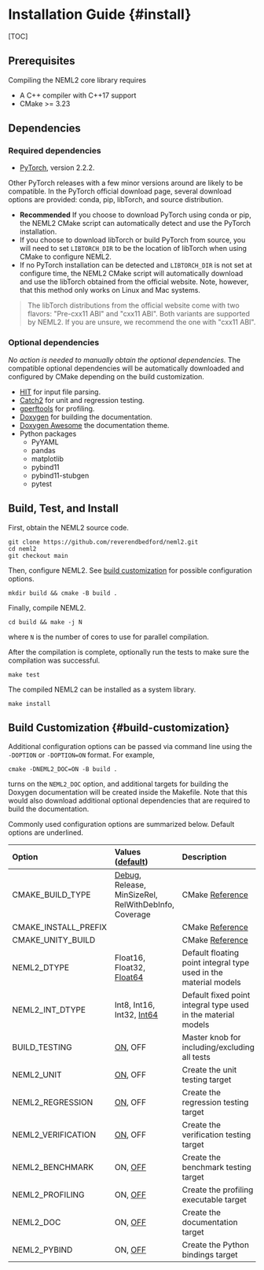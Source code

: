 # Installation Guide {#install}

[TOC]

## Prerequisites

Compiling the NEML2 core library requires
- A C++ compiler with C++17 support
- CMake >= 3.23

## Dependencies

### Required dependencies

- [PyTorch](https://pytorch.org/get-started/locally/), version 2.2.2.

Other PyTorch releases with a few minor versions around are likely to be compatible. In the PyTorch official download page, several download options are provided: conda, pip, libTorch, and source distribution.
- **Recommended** If you choose to download PyTorch using conda or pip, the NEML2 CMake script can automatically detect and use the PyTorch installation.
- If you choose to download libTorch or build PyTorch from source, you will need to set `LIBTORCH_DIR` to be the location of libTorch when using CMake to configure NEML2.
- If no PyTorch installation can be detected and `LIBTORCH_DIR` is not set at configure time, the NEML2 CMake script will automatically download and use the libTorch obtained from the official website. Note, however, that this method only works on Linux and Mac systems.

> The libTorch distributions from the official website come with two flavors: "Pre-cxx11 ABI" and "cxx11 ABI". Both variants are supported by NEML2. If you are unsure, we recommend the one with "cxx11 ABI".

### Optional dependencies

*No action is needed to manually obtain the optional dependencies.* The compatible optional dependencies will be automatically downloaded and configured by CMake depending on the build customization.

- [HIT](https://github.com/idaholab/moose/tree/master/framework/contrib/hit) for input file parsing.
- [Catch2](https://github.com/catchorg/Catch2) for unit and regression testing.
- [gperftools](https://github.com/gperftools/gperftools) for profiling.
- [Doxygen](https://github.com/doxygen/doxygen) for building the documentation.
- [Doxygen Awesome](https://github.com/jothepro/doxygen-awesome-css) the documentation theme.
- Python packages
  - PyYAML
  - pandas
  - matplotlib
  - pybind11
  - pybind11-stubgen
  - pytest

## Build, Test, and Install

First, obtain the NEML2 source code.

```
git clone https://github.com/reverendbedford/neml2.git
cd neml2
git checkout main
```

Then, configure NEML2. See [build customization](#build-customization) for possible configuration options.

```
mkdir build && cmake -B build .
```

Finally, compile NEML2.

```
cd build && make -j N
```
where `N` is the number of cores to use for parallel compilation.

After the compilation is complete, optionally run the tests to make sure the compilation was successful.

```
make test
```

The compiled NEML2 can be installed as a system library.

```
make install
```

## Build Customization {#build-customization}

Additional configuration options can be passed via command line using the `-DOPTION` or `-DOPTION=ON` format. For example,

```
cmake -DNEML2_DOC=ON -B build .
```
turns on the `NEML2_DOC` option, and additional targets for building the Doxygen documentation will be created inside the Makefile. Note that this would also download additional optional dependencies that are required to build the documentation.

Commonly used configuration options are summarized below. Default options are underlined.

| Option               | Values (<u>default</u>)                                     | Description                                                                               |
| :------------------- | :---------------------------------------------------------- | :---------------------------------------------------------------------------------------- |
| CMAKE_BUILD_TYPE     | <u>Debug</u>, Release, MinSizeRel, RelWithDebInfo, Coverage | CMake [Reference](https://cmake.org/cmake/help/latest/variable/CMAKE_BUILD_TYPE.html)     |
| CMAKE_INSTALL_PREFIX |                                                             | CMake [Reference](https://cmake.org/cmake/help/latest/variable/CMAKE_INSTALL_PREFIX.html) |
| CMAKE_UNITY_BUILD    |                                                             | CMake [Reference](https://cmake.org/cmake/help/latest/variable/CMAKE_UNITY_BUILD.html)    |
| NEML2_DTYPE          | Float16, Float32, <u>Float64</u>                            | Default floating point integral type used in the material models                          |
| NEML2_INT_DTYPE      | Int8, Int16, Int32, <u>Int64</u>                            | Default fixed point integral type used in the material models                             |
| BUILD_TESTING        | <u>ON</u>, OFF                                              | Master knob for including/excluding all tests                                             |
| NEML2_UNIT           | <u>ON</u>, OFF                                              | Create the unit testing target                                                            |
| NEML2_REGRESSION     | <u>ON</u>, OFF                                              | Create the regression testing target                                                      |
| NEML2_VERIFICATION   | <u>ON</u>, OFF                                              | Create the verification testing target                                                    |
| NEML2_BENCHMARK      | ON, <u>OFF</u>                                              | Create the benchmark testing target                                                       |
| NEML2_PROFILING      | ON, <u>OFF</u>                                              | Create the profiling executable target                                                    |
| NEML2_DOC            | ON, <u>OFF</u>                                              | Create the documentation target                                                           |
| NEML2_PYBIND         | ON, <u>OFF</u>                                              | Create the Python bindings target                                                         |
